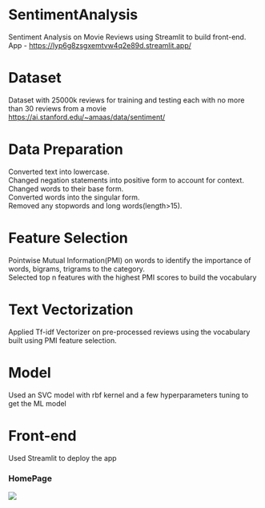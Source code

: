# SentimentAnalysis
Sentiment Analysis on Movie Reviews using Streamlit to build front-end.  
App - https://lyp6g8zsgxemtvw4q2e89d.streamlit.app/

# Dataset
Dataset with 25000k reviews for training and testing each with no more than 30 reviews from a movie
https://ai.stanford.edu/~amaas/data/sentiment/

# Data Preparation
Converted text into lowercase.  
Changed negation statements into positive form to account for context.  
Changed words to their base form.  
Converted words into the singular form.  
Removed any stopwords and long words(length>15).  

# Feature Selection
Pointwise Mutual Information(PMI) on words to identify the importance of words, bigrams, trigrams to the category.  
Selected top n features with the highest PMI scores to build the vocabulary

# Text Vectorization
Applied Tf-idf Vectorizer on pre-processed reviews using the vocabulary built using PMI feature selection.  

# Model
Used an SVC model with rbf kernel and a few hyperparameters tuning to get the ML model

# Front-end
Used Streamlit to deploy the app

<h3>HomePage</h3>

![]('Images/homepage.png')





